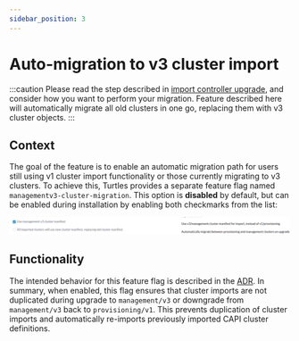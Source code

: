 ```yaml
---
sidebar_position: 3
---
```


# Auto-migration to v3 cluster import

:::caution
Please read the step described in [import controller upgrade](./import_controller_upgrade.md#context), and consider how you want to perform your migration. Feature described here will automatically migrate all old clusters in one go, replacing them with v3 cluster objects.
:::

## Context

The goal of the feature is to enable an automatic migration path for users still using v1 cluster import functionality or those currently migrating to v3 clusters. To achieve this, Turtles provides a separate feature flag named `managementv3-cluster-migration`. This option is **disabled** by default, but can be enabled during installation by enabling both checkmarks from the list:

![automigrate feature](image.png)

## Functionality

The intended behavior for this feature flag is described in the [ADR](https://github.com/rancher/turtles/blob/main/docs/adr/0011-v1-to-v3-migration.md). In summary, when enabled, this flag ensures that cluster imports are not duplicated during upgrade to `management/v3` or downgrade from `management/v3` back to `provisioning/v1`. This prevents duplication of cluster imports and automatically re-imports previously imported CAPI cluster definitions.
